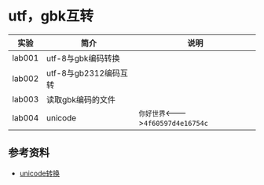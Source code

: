 # utf，gbk互转

|实验|简介|说明|
|---|---|---|
|lab001|utf-8与gbk编码转换| |
|lab002|utf-8与gb2312编码互转| |
|lab003|读取gbk编码的文件| |
|lab004|unicode|`你好世界`<--->`4f60597d4e16754c` |

## 参考资料
 - [unicode转换](https://www.branah.com/unicode-converter)